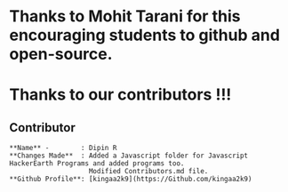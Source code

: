 # Thanks to Mohit Tarani for this encouraging students to github and open-source.

# Thanks to our contributors !!!


## Contributor
	**Name** -        : Dipin R
	**Changes Made**  : Added a Javascript folder for Javascript HackerEarth Programs and added programs too.
					    Modified Contributors.md file.
	**Github Profile**: [kingaa2k9](https://Github.com/kingaa2k9)
